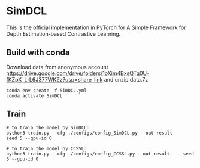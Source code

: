 # SimDCL
This is the official implementation in PyTorch for A Simple Framework for Depth Estimation-based Contrastive Learning.

<!-- 
The code is changed from https://github.com/kekmodel/FixMatch-pytorch -->

## Build with conda
Download data from anonymous account https://drive.google.com/drive/folders/1oXim4BxsQTq0U-fKZpX_LrL6J377WKZz?usp=share_link and unzip data.7z
```
conda env create -f SimDCL.yml
conda activate SimDCL
```
## Train

```
# to train the model by SimDCL:
python3 train.py --cfg ./configs/config_SimDCL.py --out result   --seed 5 --gpu-id 0

# to train the model by CCSSL:
python3 train.py --cfg ./configs/config_CCSSL.py --out result   --seed 5 --gpu-id 0